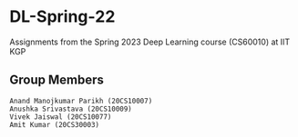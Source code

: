 # DL-Spring-22
Assignments from the Spring 2023 Deep Learning course (CS60010) at IIT KGP

## Group Members
<pre><code>Anand Manojkumar Parikh (20CS10007)
Anushka Srivastava (20CS10009)
Vivek Jaiswal (20CS10077)
Amit Kumar (20CS30003)</code></pre>
